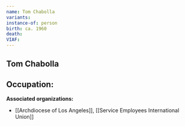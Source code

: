 ```yaml
---
name: Tom Chabolla
variants: 
instance-of: person
birth: ca. 1960
death: 
VIAF: 
---
```

## Tom Chabolla

**Occupation:** 
- 

**Associated organizations:** 
- [[Archdiocese of Los Angeles]], [[Service Employees International Union]]